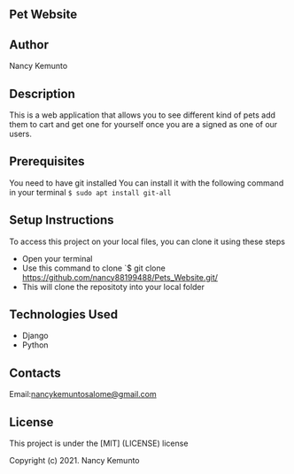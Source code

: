 ## Pet Website

## Author

Nancy Kemunto

## Description

This is a web application that allows you to see different kind of pets add them to cart and get one for yourself once you are a signed as one of our users.

## Prerequisites

You need to have git installed You can install it with the following command in your terminal `$ sudo apt install git-all`

##  Setup Instructions

To access this project on your local files, you can clone it using these steps

* Open your terminal
* Use this command to clone  `$ git clone  https://github.com/nancy88199488/Pets_Website.git/
* This will clone the repositoty into your local folder

## Technologies Used

* Django
* Python

## Contacts

Email:nancykemuntosalome@gmail.com

## License

This project is under the [MIT] (LICENSE) license

Copyright (c) 2021. Nancy Kemunto
